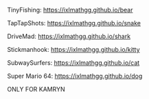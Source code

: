 TinyFishing: https://ixlmathgg.github.io/bear

TapTapShots: https://ixlmathgg.github.io/snake

DriveMad: https://ixlmathgg.github.io/shark

Stickmanhook: https://ixlmathgg.github.io/kitty

SubwaySurfers: https://ixlmathgg.github.io/cat

Super Mario 64: https://ixlmathgg.github.io/dog


ONLY FOR KAMRYN
